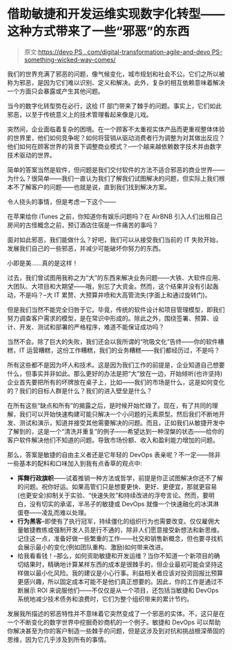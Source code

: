 # 借助敏捷和开发运维实现数字化转型——这种方式带来了一些“邪恶”的东西

> 原文:[https://devo PS . com/digital-transformation-agile-and-devo PS-something-wicked-way-comes/](https://devops.com/digital-transformation-agile-and-devops-something-wicked-way-comes/)

我们的世界充满了邪恶的问题，像气候变化，城市规划和社会不公。它们之所以被称为邪恶，是因为它们难以识别、定义和解决。此外，复杂的相互依赖意味着解决一个方面只会暴露或产生其他问题。

当今的数字化转型势在必行，这给 IT 部门带来了棘手的问题。事实上，它们如此邪恶，以至于传统意义上的技术管理看起来像是儿戏。

突然间，企业面临着复杂的困境。在一个顾客不太重视实体产品而更重视整体体验的世界里，他们如何竞争呢？如何将营销从驱动消费者行为调整为对其做出反应？他们如何在顾客世界的背景下调整商业模式？–一个越来越依赖数字技术并由数字技术驱动的世界。

简单的答案当然是软件，但问题是我们交付软件的方法不适合邪恶的商业世界——为什么？很简单——我们一直认为我们了解我们试图解决的问题，但实际上我们根本不了解客户的问题——也就是说，直到我们找到解决方案。

令人挠头的事情，但是考虑一下这个——

在苹果给你 iTunes 之前，你知道你有娱乐问题吗？在 AirBNB 引入人们出租自己房间的古怪概念之前，预订酒店住宿是一件痛苦的事吗？

面对如此邪恶，我们能做什么？好吧，我们可以从接受我们当前的 IT 失败开始，发展我们自己的一些邪恶，并减少可能破坏你努力的东西。

小即是美……真的是这样！

过去，我们曾试图用我称之为“大”的东西来解决业务问题——大铁、大软件应用、大团队、大项目和大期望——哦，别忘了大资金。然而，这个结果并没有引起轰动，不是吗？–大 IT 累赘、大预算井喷和大高管流失(字面上和通过旋转门)。

但是我们当然不能完全归咎于它。毕竟，传统的软件设计和项目管理模型，即我们努力调查客户需求的模型，是在常识中形成的。除此之外，围绕签署、预算、设计、开发、测试和部署的严格程序，难道不能保证成功吗？

当然不会。除了巨大的失败，我们还会以我所谓的“吮吸文化”告终——你的软件糟糕，IT 运营糟糕，这份工作糟糕，我们的业务糟糕——我们都经历过，不是吗？

所有这些都不是因为坏人和技术。这是因为我们工作的前提是，企业知道自己想要什么，但事实并非如此。那么更好的办法是把“大”放在一边，开始倾听(也许坚持)企业首先要把所有的坏牌放在桌子上，比如——我们的市场是什么，这是如何变化的？我们的目标人群是什么？我们的进入壁垒是什么？

在所有这些“缺点和所有”的揭露之后，是时候开始忙碌了。现在，有了共同的理解，我们可以开始快速构建可能只解决一个小问题的元素原型。然后我们不断地开发、测试和演示，知道并接受其他需要解决的问题。而且，正如我们从敏捷开发中了解到的，这是一个“清洗并重复”的例子——希望达到一种涅槃的状态——给你的客户软件解决他们不知道的问题。导致市场份额、收入和盈利能力增加的问题。

那么，答案是敏捷的自由主义者还是它年轻的 DevOps 表亲呢？不一定——除非一些基本的配料和口味加入到我有点香草的观点中:

*   **挥舞行政旗帜**——试着推销一种方法或哲学，前提是你正试图解决你还不了解的问题。祝你好运。如果高管们只是想要更快、更好、更便宜，那就更容易(也更安全)抑制关于实验、“快速失败”和持续改进的浮夸言论。然而，要明白，没有切实的承诺，半吊子的敏捷或 DevOps 就像一个快速融化的冰淇淋蛋卷——凌乱而难以处理。
*   **行为黑客**–即使有了执行冠军，持续僵化的组织行为也需要改变。仅仅雇佣大量敏捷教练或强制开发人员是行不通的，除非人们愿意接受新想法和新思维。记住这一点，准备好做一些繁重的工作——社交和销售新概念，但也要寻找机会展示最小的变化(例如团队重构、激励)如何带来改进。
*   给我看看钱！–那么，如何资助敏捷和开发运维？当你不知道一个新项目的确切结果时，精确地计算某样东西的成本是很棘手的，但企业最初可能会坚持这样做以最小化风险。我的建议是小心行事。利益相关者应该对投资回报比预算更感兴趣，所以固定成本可能不是他们真正想要的。因此，你的工作是通过不断展示 ROI 来说服他们——不仅仅是从一个项目，还包括当敏捷和 DevOps 系统地减少技术债务和浪费时，它们为整个组织带来的累计节约。

发展我所描述的邪恶特性并不意味着它突然变成了一个邪恶的实体。不，这只是在一个不断变化的数字世界中挖掘奇妙商机的一个例子。敏捷和 DevOps 可以帮助你解决甚至为你的客户制造一些棘手的问题，但是这涉及到对抗和挑战根深蒂固的思维，因为它几乎涉及到所有的事情。
